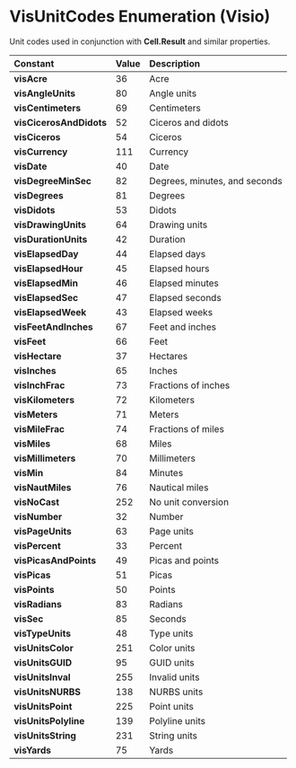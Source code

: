 
# VisUnitCodes Enumeration (Visio)

Unit codes used in conjunction with  **Cell.Result** and similar properties.



|**Constant**|**Value**|**Description**|
|:-----|:-----|:-----|
| **visAcre**|36|Acre|
| **visAngleUnits**|80|Angle units|
| **visCentimeters**|69|Centimeters|
| **visCicerosAndDidots**|52|Ciceros and didots|
| **visCiceros**|54|Ciceros|
| **visCurrency**|111|Currency|
| **visDate**|40|Date|
| **visDegreeMinSec**|82|Degrees, minutes, and seconds|
| **visDegrees**|81|Degrees|
| **visDidots**|53|Didots|
| **visDrawingUnits**|64|Drawing units|
| **visDurationUnits**|42|Duration |
| **visElapsedDay**|44|Elapsed days|
| **visElapsedHour**|45|Elapsed hours|
| **visElapsedMin**|46|Elapsed minutes|
| **visElapsedSec**|47|Elapsed seconds|
| **visElapsedWeek**|43|Elapsed weeks|
| **visFeetAndInches**|67|Feet and inches|
| **visFeet**|66|Feet|
| **visHectare**|37|Hectares|
| **visInches**|65|Inches|
| **visInchFrac**|73|Fractions of inches|
| **visKilometers**|72|Kilometers|
| **visMeters**|71|Meters|
| **visMileFrac**|74|Fractions of miles|
| **visMiles**|68|Miles|
| **visMillimeters**|70|Millimeters|
| **visMin**|84|Minutes|
| **visNautMiles**|76|Nautical miles|
| **visNoCast**|252|No unit conversion|
| **visNumber**|32|Number|
| **visPageUnits**|63|Page units|
| **visPercent**|33|Percent|
| **visPicasAndPoints**|49|Picas and points|
| **visPicas**|51|Picas|
| **visPoints**|50|Points|
| **visRadians**|83|Radians|
| **visSec**|85|Seconds|
| **visTypeUnits**|48|Type units|
| **visUnitsColor**|251|Color units|
| **visUnitsGUID**|95|GUID units|
| **visUnitsInval**|255|Invalid units|
| **visUnitsNURBS**|138|NURBS units|
| **visUnitsPoint**|225|Point units|
| **visUnitsPolyline**|139|Polyline units|
| **visUnitsString**|231|String units|
| **visYards**|75|Yards|
